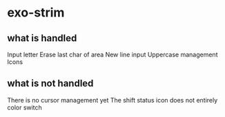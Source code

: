 # exo-strim

## what is handled

Input letter
Erase last char of area
New line input
Uppercase management
Icons

## what is not handled

There is no cursor management yet
The shift status icon does not entirely color switch